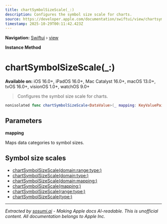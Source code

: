 ```yaml
---
title: chartSymbolSizeScale(_:)
description: Configures the symbol size scale for charts.
source: https://developer.apple.com/documentation/swiftui/view/chartsymbolsizescale(_:)
timestamp: 2025-10-29T00:11:42.423Z
---
```


**Navigation:** [Swiftui](/documentation/swiftui) › [view](/documentation/swiftui/view)

**Instance Method**

# chartSymbolSizeScale(_:)

**Available on:** iOS 16.0+, iPadOS 16.0+, Mac Catalyst 16.0+, macOS 13.0+, tvOS 16.0+, visionOS 1.0+, watchOS 9.0+

> Configures the symbol size scale for charts.

```swift
nonisolated func chartSymbolSizeScale<DataValue>(_ mapping: KeyValuePairs<DataValue, CGFloat>) -> some View where DataValue : Plottable
```

## Parameters

**mapping**

Maps data categories to symbol sizes.



## Symbol size scales

- [chartSymbolSizeScale(domain:range:type:)](/documentation/swiftui/view/chartsymbolsizescale(domain:range:type:))
- [chartSymbolSizeScale(domain:type:)](/documentation/swiftui/view/chartsymbolsizescale(domain:type:))
- [chartSymbolSizeScale(domain:mapping:)](/documentation/swiftui/view/chartsymbolsizescale(domain:mapping:))
- [chartSymbolSizeScale(mapping:)](/documentation/swiftui/view/chartsymbolsizescale(mapping:))
- [chartSymbolSizeScale(range:type:)](/documentation/swiftui/view/chartsymbolsizescale(range:type:))
- [chartSymbolSizeScale(type:)](/documentation/swiftui/view/chartsymbolsizescale(type:))

---

*Extracted by [sosumi.ai](https://sosumi.ai) - Making Apple docs AI-readable.*
*This is unofficial content. All documentation belongs to Apple Inc.*
